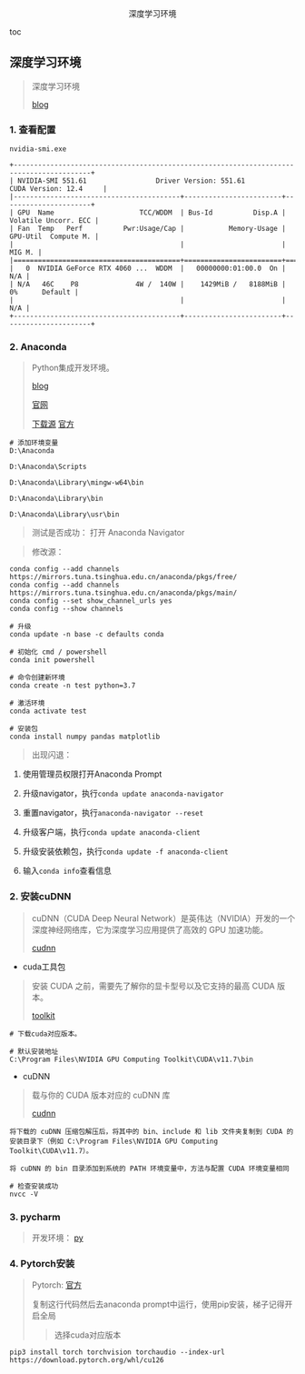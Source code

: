 <center>深度学习环境</center>



toc









## 深度学习环境

> 深度学习环境
>
> [blog](https://blog.csdn.net/weixin_58503946/article/details/142702873)





### 1. 查看配置

```shell
nvidia-smi.exe

+-----------------------------------------------------------------------------------------+
| NVIDIA-SMI 551.61                 Driver Version: 551.61         CUDA Version: 12.4     |
|-----------------------------------------+------------------------+----------------------+
| GPU  Name                     TCC/WDDM  | Bus-Id          Disp.A | Volatile Uncorr. ECC |
| Fan  Temp   Perf          Pwr:Usage/Cap |           Memory-Usage | GPU-Util  Compute M. |
|                                         |                        |               MIG M. |
|=========================================+========================+======================|
|   0  NVIDIA GeForce RTX 4060 ...  WDDM  |   00000000:01:00.0  On |                  N/A |
| N/A   46C    P8              4W /  140W |    1429MiB /   8188MiB |      0%      Default |
|                                         |                        |                  N/A |
+-----------------------------------------+------------------------+----------------------+
```





### 2. Anaconda

> Python集成开发环境。
>
> [blog](https://www.cnblogs.com/ajianbeyourself/p/17654155.html) 
>
> [官网](https://www.anaconda.com/) 
>
> [下载源](https://mirrors.tuna.tsinghua.edu.cn/anaconda/archive/) [官方](https://www.anaconda.com/download/success)

```shell
# 添加环境变量
D:\Anaconda

D:\Anaconda\Scripts

D:\Anaconda\Library\mingw-w64\bin

D:\Anaconda\Library\bin

D:\Anaconda\Library\usr\bin
```

> 测试是否成功： 打开 Anaconda Navigator

> 修改源： 

```shell
conda config --add channels https://mirrors.tuna.tsinghua.edu.cn/anaconda/pkgs/free/ 
conda config --add channels https://mirrors.tuna.tsinghua.edu.cn/anaconda/pkgs/main/ 
conda config --set show_channel_urls yes
conda config --show channels

# 升级
conda update -n base -c defaults conda

# 初始化 cmd / powershell
conda init powershell

# 命令创建新环境
conda create -n test python=3.7

# 激活环境
conda activate test

# 安装包
conda install numpy pandas matplotlib

```

> 出现闪退：

1. 使用管理员权限打开Anaconda Prompt
2. 升级navigator，执行`conda update anaconda-navigator`

3. 重置navigator，执行`anaconda-navigator --reset`
4. 升级客户端，执行`conda update anaconda-client`
5. 升级安装依赖包，执行`conda update -f anaconda-client`
6. 输入`conda info`查看信息



### 2. 安装cuDNN

> cuDNN（CUDA Deep Neural Network）是英伟达（NVIDIA）开发的一个深度神经网络库，它为深度学习应用提供了高效的 GPU 加速功能。
>
> [cudnn](https://developer.nvidia.com/rdp/cudnn-archive)

* cuda工具包

> 安装 CUDA 之前，需要先了解你的显卡型号以及它支持的最高 CUDA 版本。
>
> [toolkit](https://developer.nvidia.com/cuda-toolkit)

```shell
# 下载cuda对应版本。

# 默认安装地址
C:\Program Files\NVIDIA GPU Computing Toolkit\CUDA\v11.7\bin
```

* cuDNN

> 载与你的 CUDA 版本对应的 cuDNN 库
>
> [cudnn](https://developer.nvidia.com/cudnn)

```shell
将下载的 cuDNN 压缩包解压后，将其中的 bin、include 和 lib 文件夹复制到 CUDA 的安装目录下（例如 C:\Program Files\NVIDIA GPU Computing Toolkit\CUDA\v11.7）。

将 cuDNN 的 bin 目录添加到系统的 PATH 环境变量中，方法与配置 CUDA 环境变量相同

# 检查安装成功
nvcc -V
```



### 3. pycharm

> 开发环境： [py](https://www.jetbrains.com/pycharm/)



### 4. Pytorch安装

> Pytorch: [官方](https://pytorch.org/get-started/locally/)
>
> 复制这行代码然后去anaconda prompt中运行，使用pip安装，梯子记得开启全局
>
> > 选择cuda对应版本

```shell
pip3 install torch torchvision torchaudio --index-url https://download.pytorch.org/whl/cu126
```

